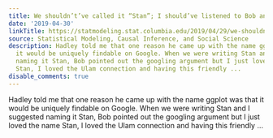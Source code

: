 ```yaml
---
title: We shouldn’t’ve called it “Stan”; I should’ve listened to Bob and Hadley
date: '2019-04-30'
linkTitle: https://statmodeling.stat.columbia.edu/2019/04/29/we-shouldntve-called-it-stan-i-shouldve-listened-to-bob-and-hadley/
source: Statistical Modeling, Causal Inference, and Social Science
description: Hadley told me that one reason he came up with the name ggplot was that
  it would be uniquely findable on Google. When we were writing Stan and I suggested
  naming it Stan, Bob pointed out the googling argument but I just loved the name
  Stan, I loved the Ulam connection and having this friendly ...
disable_comments: true
---
```

Hadley told me that one reason he came up with the name ggplot was that it would be uniquely findable on Google. When we were writing Stan and I suggested naming it Stan, Bob pointed out the googling argument but I just loved the name Stan, I loved the Ulam connection and having this friendly ...